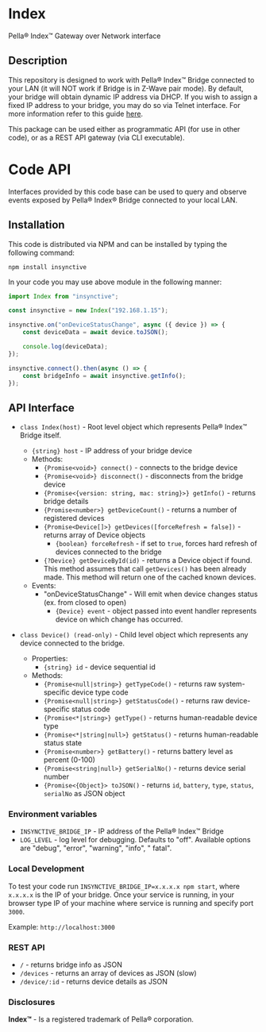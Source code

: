 # Index

Pella&reg; Index&trade; Gateway over Network interface

## Description

This repository is designed to work with Pella&reg; Index&trade; Bridge connected to your LAN
(it will NOT work if Bridge is in Z-Wave pair mode). By default, your bridge will obtain dynamic IP address via DHCP. If
you wish to assign a fixed IP address to your bridge, you may do so via Telnet interface. For more information refer to
this guide [here](https://content.pella.com/cs/groups/public/documents/pel_image/mhat/mdq4/~edisp/p-048442.pdf).

This package can be used either as programmatic API (for use in other code), or as a REST API gateway (via CLI
executable).

# Code API

Interfaces provided by this code base can be used to query and observe events exposed by Pella&reg; Index&reg;
Bridge connected to your local LAN.

## Installation

This code is distributed via NPM and can be installed by typing the following command:

```shell
npm install insynctive
```

In your code you may use above module in the following manner:

```javascript
import Index from "insynctive";

const insynctive = new Index("192.168.1.15");

insynctive.on("onDeviceStatusChange", async ({ device }) => {
    const deviceData = await device.toJSON();

    console.log(deviceData);
});

insynctive.connect().then(async () => {
    const bridgeInfo = await insynctive.getInfo();
});
```

## API Interface

- `class Index(host)` - Root level object which represents Pella&reg; Index&trade; Bridge itself.
    - `{string} host` - IP address of your bridge device
    - Methods:
        - `{Promise<void>} connect()` - connects to the bridge device
        - `{Promise<void>} disconnect()` - disconnects from the bridge device
        - `{Promise<{version: string, mac: string}>} getInfo()` - returns bridge details
        - `{Promise<number>} getDeviceCount()` - returns a number of registered devices
        - `{Promise<Device[]>} getDevices([forceRefresh = false])` - returns array of Device objects
            - `{boolean} forceRefresh` - if set to `true`, forces hard refresh of devices connected to the bridge
        - `{?Device} getDeviceById(id)` - returns a Device object if found. This method assumes that call `getDevices()`
          has been already made. This method will return one of the cached known devices.
    - Events:
        - "onDeviceStatusChange" - Will emit when device changes status (ex. from closed to open)
            - `{Device} event` - object passed into event handler represents device on which change has occurred.


- `class Device() (read-only)` - Child level object which represents any device connected to the bridge.
    - Properties:
        - `{string} id` - device sequential id
    - Methods:
        - `{Promise<null|string>} getTypeCode()` - returns raw system-specific device type code
        - `{Promise<null|string>} getStatusCode()` - returns raw device-specific status code
        - `{Promise<*|string>} getType()` - returns human-readable device type
        - `{Promise<*|string|null>} getStatus()` - returns human-readable status state
        - `{Promise<number>} getBattery()` - returns battery level as percent (0-100)
        - `{Promise<string|null>} getSerialNo()` - returns device serial number
        - `{Promise<{Object}> toJSON()` - returns `id`, `battery`, `type`, `status`, `serialNo` as JSON object

### Environment variables

- `INSYNCTIVE_BRIDGE_IP` - IP address of the Pella&reg; Index&trade; Bridge
- `LOG_LEVEL` - log level for debugging. Defaults to "off". Available options are "debug", "error", "warning", "info", "
  fatal".

### Local Development
To test your code run `INSYNCTIVE_BRIDGE_IP=x.x.x.x npm start`, where `x.x.x.x` is the IP of your bridge.
Once your service is running, in your browser type IP of your machine where service is running and specify port `3000`.

Example: `http://localhost:3000`

### REST API

- `/` - returns bridge info as JSON
- `/devices` - returns an array of devices as JSON (slow)
- `/device/:id` - returns device details as JSON

### Disclosures

**Index&trade;** - Is a registered trademark of Pella&reg; corporation. 

